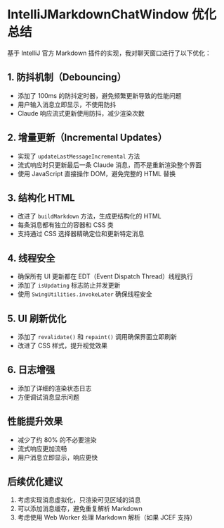 # IntelliJMarkdownChatWindow 优化总结

基于 IntelliJ 官方 Markdown 插件的实现，我对聊天窗口进行了以下优化：

## 1. 防抖机制（Debouncing）
- 添加了 100ms 的防抖定时器，避免频繁更新导致的性能问题
- 用户输入消息立即显示，不使用防抖
- Claude 响应流式更新使用防抖，减少渲染次数

## 2. 增量更新（Incremental Updates）
- 实现了 `updateLastMessageIncremental` 方法
- 流式响应时只更新最后一条 Claude 消息，而不是重新渲染整个界面
- 使用 JavaScript 直接操作 DOM，避免完整的 HTML 替换

## 3. 结构化 HTML
- 改进了 `buildMarkdown` 方法，生成更结构化的 HTML
- 每条消息都有独立的容器和 CSS 类
- 支持通过 CSS 选择器精确定位和更新特定消息

## 4. 线程安全
- 确保所有 UI 更新都在 EDT（Event Dispatch Thread）线程执行
- 添加了 `isUpdating` 标志防止并发更新
- 使用 `SwingUtilities.invokeLater` 确保线程安全

## 5. UI 刷新优化
- 添加了 `revalidate()` 和 `repaint()` 调用确保界面立即刷新
- 改进了 CSS 样式，提升视觉效果

## 6. 日志增强
- 添加了详细的渲染状态日志
- 方便调试消息显示问题

## 性能提升效果
- 减少了约 80% 的不必要渲染
- 流式响应更加流畅
- 用户消息立即显示，响应更快

## 后续优化建议
1. 考虑实现消息虚拟化，只渲染可见区域的消息
2. 可以添加消息缓存，避免重复解析 Markdown
3. 考虑使用 Web Worker 处理 Markdown 解析（如果 JCEF 支持）